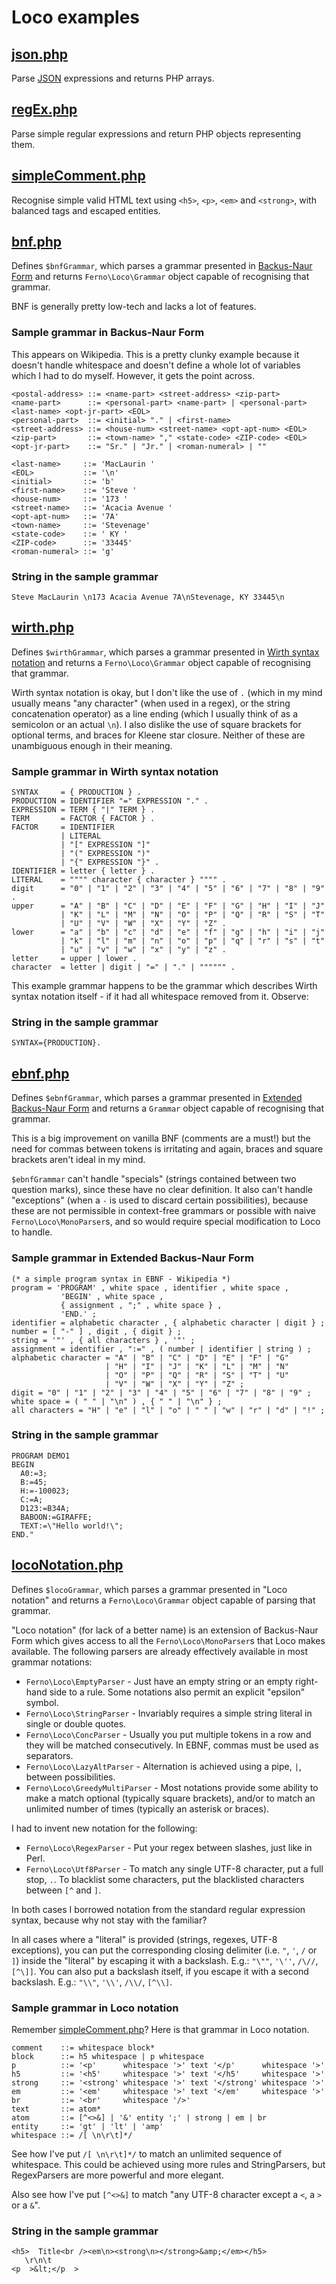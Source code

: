 # Loco examples

## [json.php](json.php)

Parse [JSON](http://json.org/) expressions and returns PHP arrays.

## [regEx.php](regex/regEx.php)

Parse simple regular expressions and return PHP objects representing them.

## [simpleComment.php](simpleComment.php)

Recognise simple valid HTML text using `<h5>`, `<p>`, `<em>` and `<strong>`, with balanced tags and escaped entities.

## [bnf.php](bnf.php)

Defines `$bnfGrammar`, which parses a grammar presented in [Backus-Naur Form](http://en.wikipedia.org/wiki/Backus%E2%80%93Naur_Form) and returns `Ferno\Loco\Grammar` object capable of recognising that grammar.

BNF is generally pretty low-tech and lacks a lot of features.

### Sample grammar in Backus-Naur Form

This appears on Wikipedia. This is a pretty clunky example because it doesn't handle whitespace and doesn't define a whole lot of variables which I had to do myself. However, it gets the point across.

```
<postal-address> ::= <name-part> <street-address> <zip-part>
<name-part>      ::= <personal-part> <name-part> | <personal-part> <last-name> <opt-jr-part> <EOL>
<personal-part>  ::= <initial> "." | <first-name>
<street-address> ::= <house-num> <street-name> <opt-apt-num> <EOL>
<zip-part>       ::= <town-name> "," <state-code> <ZIP-code> <EOL>
<opt-jr-part>    ::= "Sr." | "Jr." | <roman-numeral> | ""

<last-name>     ::= 'MacLaurin '
<EOL>           ::= '\n'
<initial>       ::= 'b'
<first-name>    ::= 'Steve '
<house-num>     ::= '173 '
<street-name>   ::= 'Acacia Avenue '
<opt-apt-num>   ::= '7A'
<town-name>     ::= 'Stevenage'
<state-code>    ::= ' KY '
<ZIP-code>      ::= '33445'
<roman-numeral> ::= 'g'
```

### String in the sample grammar

```
Steve MacLaurin \n173 Acacia Avenue 7A\nStevenage, KY 33445\n
```

## [wirth.php](wirth.php)

Defines `$wirthGrammar`, which parses a grammar presented in [Wirth syntax notation](http://en.wikipedia.org/wiki/Wirth_syntax_notation) and returns a `Ferno\Loco\Grammar` object capable of recognising that grammar.

Wirth syntax notation is okay, but I don't like the use of `.` (which in my mind usually means "any character" (when used in a regex), or the string concatenation operator) as a line ending (which I usually think of as a semicolon or an actual `\n`). I also dislike the use of square brackets for optional terms, and braces for Kleene star closure. Neither of these are unambiguous enough in their meaning.

### Sample grammar in Wirth syntax notation

```
SYNTAX     = { PRODUCTION } .
PRODUCTION = IDENTIFIER "=" EXPRESSION "." .
EXPRESSION = TERM { "|" TERM } .
TERM       = FACTOR { FACTOR } .
FACTOR     = IDENTIFIER
           | LITERAL
           | "[" EXPRESSION "]"
           | "(" EXPRESSION ")"
           | "{" EXPRESSION "}" .
IDENTIFIER = letter { letter } .
LITERAL    = """" character { character } """" .
digit      = "0" | "1" | "2" | "3" | "4" | "5" | "6" | "7" | "8" | "9" .
upper      = "A" | "B" | "C" | "D" | "E" | "F" | "G" | "H" | "I" | "J" 
           | "K" | "L" | "M" | "N" | "O" | "P" | "Q" | "R" | "S" | "T" 
           | "U" | "V" | "W" | "X" | "Y" | "Z" .
lower      = "a" | "b" | "c" | "d" | "e" | "f" | "g" | "h" | "i" | "j" 
           | "k" | "l" | "m" | "n" | "o" | "p" | "q" | "r" | "s" | "t" 
           | "u" | "v" | "w" | "x" | "y" | "z" .
letter     = upper | lower .
character  = letter | digit | "=" | "." | """""" .
```

This example grammar happens to be the grammar which describes Wirth syntax notation itself - if it had all whitespace removed from it. Observe:

### String in the sample grammar

```
SYNTAX={PRODUCTION}.
```

## [ebnf.php](ebnf.php)
Defines `$ebnfGrammar`, which parses a grammar presented in [Extended Backus-Naur Form](http://en.wikipedia.org/wiki/Extended_Backus%E2%80%93Naur_Form) and returns a `Grammar` object capable of recognising that grammar.

This is a big improvement on vanilla BNF (comments are a must!) but the need for commas between tokens is irritating and again, braces and square brackets aren't ideal in my mind.

`$ebnfGrammar` can't handle "specials" (strings contained between two question marks), since these have no clear definition. It also can't handle "exceptions" (when a `-` is used to discard certain possibilities), because these are not permissible in context-free grammars or possible with naive `Ferno\Loco\MonoParser`s, and so would require special modification to Loco to handle.

### Sample grammar in Extended Backus-Naur Form

```
(* a simple program syntax in EBNF - Wikipedia *)
program = 'PROGRAM' , white space , identifier , white space ,
           'BEGIN' , white space ,
           { assignment , ";" , white space } ,
           'END.' ;
identifier = alphabetic character , { alphabetic character | digit } ;
number = [ "-" ] , digit , { digit } ;
string = '"' , { all characters } , '"' ;
assignment = identifier , ":=" , ( number | identifier | string ) ;
alphabetic character = "A" | "B" | "C" | "D" | "E" | "F" | "G"
                     | "H" | "I" | "J" | "K" | "L" | "M" | "N"
                     | "O" | "P" | "Q" | "R" | "S" | "T" | "U"
                     | "V" | "W" | "X" | "Y" | "Z" ;
digit = "0" | "1" | "2" | "3" | "4" | "5" | "6" | "7" | "8" | "9" ;
white space = ( " " | "\n" ) , { " " | "\n" } ;
all characters = "H" | "e" | "l" | "o" | " " | "w" | "r" | "d" | "!" ;
```

### String in the sample grammar

```
PROGRAM DEMO1
BEGIN
  A0:=3;
  B:=45;
  H:=-100023;
  C:=A;
  D123:=B34A;
  BABOON:=GIRAFFE;
  TEXT:=\"Hello world!\";
END."
```

## [locoNotation.php](locoNotation.php)

Defines `$locoGrammar`, which parses a grammar presented in "Loco notation" and returns a `Ferno\Loco\Grammar` object capable of parsing that grammar.

"Loco notation" (for lack of a better name) is an extension of Backus-Naur Form which gives access to all the `Ferno\Loco\MonoParser`s that Loco makes available. The following parsers are already effectively available in most grammar notations:

* `Ferno\Loco\EmptyParser` - Just have an empty string or an empty right-hand side to a rule. Some notations also permit an explicit "epsilon" symbol.
* `Ferno\Loco\StringParser` - Invariably requires a simple string literal in single or double quotes.
* `Ferno\Loco\ConcParser` - Usually you put multiple tokens in a row and they will be matched consecutively. In EBNF, commas must be used as separators.
* `Ferno\Loco\LazyAltParser` - Alternation is achieved using a pipe, `|`, between possibilities.
* `Ferno\Loco\GreedyMultiParser` - Most notations provide some ability to make a match optional (typically square brackets), and/or to match an unlimited number of times (typically an asterisk or braces).

I had to invent new notation for the following:

* `Ferno\Loco\RegexParser` - Put your regex between slashes, just like in Perl.
* `Ferno\Loco\Utf8Parser` - To match any single UTF-8 character, put a full stop, `.`. To blacklist some characters, put the blacklisted characters between `[^` and `]`.

In both cases I borrowed notation from the standard regular expression syntax, because why not stay with the familiar?

In all cases where a "literal" is provided (strings, regexes, UTF-8 exceptions), you can put the corresponding closing delimiter (i.e. `"`, `'`, `/` or `]`) inside the "literal" by escaping it with a backslash. E.g.: `"\""`, `'\''`, `/\//`, `[^\]]`. You can also put a backslash itself, if you escape it with a second backslash. E.g.: `"\\"`, `'\\'`, `/\\/`, `[^\\]`.

### Sample grammar in Loco notation

Remember [simpleComment.php](simpleComment.php)? Here is that grammar in Loco notation.

```
comment    ::= whitespace block*
block      ::= h5 whitespace | p whitespace
p          ::= '<p'      whitespace '>' text '</p'      whitespace '>'
h5         ::= '<h5'     whitespace '>' text '</h5'     whitespace '>'
strong     ::= '<strong' whitespace '>' text '</strong' whitespace '>'
em         ::= '<em'     whitespace '>' text '</em'     whitespace '>'
br         ::= '<br'     whitespace '/>'
text       ::= atom*
atom       ::= [^<>&] | '&' entity ';' | strong | em | br
entity     ::= 'gt' | 'lt' | 'amp'
whitespace ::= /[ \n\r\t]*/
```

See how I've put `/[ \n\r\t]*/` to match an unlimited sequence of whitespace. This could be achieved using more rules and StringParsers, but RegexParsers are more powerful and more elegant.

Also see how I've put `[^<>&]` to match "any UTF-8 character except a `<`, a `>` or a `&`".

### String in the sample grammar

```
<h5>  Title<br /><em\n><strong\n></strong>&amp;</em></h5>
   \r\n\t 
<p  >&lt;</p  >
```

